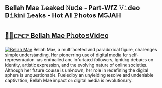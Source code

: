 ## Bellah Mae 𝙻eaked 𝙽u𝚍e - Part-WfZ 𝚅𝚒deo B𝚒kini 𝙻eaks - Hot All 𝙿hotos M5JAH

# <h2><a href="http://ld0ikh.urlbe.top/?page=Bellah+Mae">🔗🔗👉👉 Bellah Mae P𝚑oto𝚜Vid𝚎o</a></h2>

[![Bellah Mae](https://i.imgur.com/eBuTRDB.gif)](http://ld0ikh.urlbe.top/?page=Bellah+Mae)
Bellah Mae, a multifaceted and paradoxical figure, challenges simple understanding. Her pioneering use of digital media for self-representation has enthralled and infuriated followers, igniting debates on identity, artistic expression, and the evolving nature of online societies. Although her future course is unknown, her role in redefining the digital sphere is unquestionable. Fueled by an unyielding resolve and undeniable captivation, Bellah Mae impact on digital media is revolutionary.

